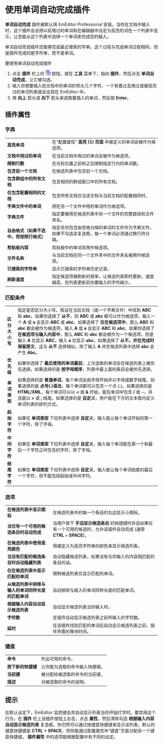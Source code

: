# 使用单词自动完成插件

**单词自动完成** 插件被默认用 EmEditor Professional 安装。当你在文档中输入时，这个插件会会把以前用过的单词和在编辑器中设定为高亮的词在一个列表中显示，让您能从这个列表中选择一个单词来完成您的输入。

单词自动完成插件还能够完成最近搜索的字串。这个过程与完成单词过程相同，但是插件完成的是字符串，而不是单词。

要使用单词自动完成插件

1. 点击 **插件** 栏上的 ![](../../images/wordcomplete.png) 按钮。或在 **工具** 菜单下，指向 **插件**，然后点击 **单词自动完成**，让它被勾选。
2. 输入你想要插入到文档中的单词的带头几个字符，一个有着过去用过或被高亮过的单词列表就会出现在 EmEditor 中。
3. 用 **向上** 箭头或 **向下** 箭头来选取要插入的单词，然后按 **Enter**。

## 插件属性

### 字典

|     |     |
| --- | --- |
| **高亮单词** | 在“配置属性” **高亮 (1) 页面** 中被定义的单词会被作为候选项。 |
| **文档中用过的单词** | 在当前文档中用过的单词会被作为候选项。 |
| **限制行数** | 在光标位置之前和之后限制指定行内的单词数。 |
| **包含前一个文档** | 在候选列表中包含前一个文档。 |
| **包含群组中的所有文档** | 包含相同的群组窗口中的所有文档。 |
| **仅包含配置相同的文档** | 包含所有文档仅当该文档与当前文档的配置相同时。 |
| **字典文件中的单词** | 把在另一个文件中用的单词作为候选项。 |
| **字典文件** | 指定要被用在候选列表中另一个文件的完整路径和文件夹名。 |
| **自由格式（如果不选中，将按照行格式）** | 指定任何包含由空格分隔的单词的文件作为字典文件。如果不勾选该复选框，每一个单词必须通过换行符分隔。 |
| **剪贴板内容** | 剪贴板中的单词背用作候选项。 |
| **文件名称** | 与当前文档在同一个文件夹中的文件夹名被用作候选项。 |
| **已搜索的字符串** | 显示已搜索的字符串历史记录。 |
| **刷新速度** | 指定候选项被刷新的频率，让候选列表即时更新。速度越高，在列表更新前你要输入的字符越少。 |

### 匹配条件

|     |     |
| --- | --- |
| **区分大小写** | 指定是否区分大小写。假设在当前文档（或一个字典文件）中找到 **ABC** 和 **abc**。如果你选择了 **从不**，则 **ABC** 或 **abc** 都可以作为候选项，输入一个 **A** 或 **a** 会显示 **ABC** 或 **abc**。如果选择了 **仅在候选项中**，那么 **ABC** 和 **abc** 都会被作为候选项，输入 **A** 或 **a** 会显示 **ABC** 和 **abc**。如果你选择了 **在候选项与输入内容中**，那么 **ABC** 和 **abc** 都会被作为一个候选项，但是输入 **A** 仅显示 **ABC**，输入 **a** 仅显示 **abc**。如果选择了 **从不，并在完成时保留原文**，这与 **从不** 选择相似，除了输入 **A** 并在候选列表中选择 **abc** 会产生 **Abc**。 |
| **优先级** | 如果你选择了 **最后使用的单词最前**，上次选取的单词会在候选列表上被优先选择。如果选择的是 **按字母顺序**，列表中最上面的条目会被优先选择。 |
| **单词类型** | 如果选择的是 **普通单词**，每个单词会由字母开始并以字母或数字结尾。如果选择的是 **点号(.)语法**，每个单词都可以包含一个点 (**.**)。如果选择的是 **HTML/XML**，每个单词可以以 **<** 或 **&** 开始，能在单词中包含 **/** 或 **-**，并且能以 **>** 或 **;** 结尾。如果选择的是 **自定义**，用户能在下方的文本框内定义单词列表的排列方式。 |
| **起始字符** | 如果在 **单词类型** 下拉列表中选择 **自定义**，输入能让每个单词开始的第一个字符，除了字母。 |
| **中间字符** | 如果在 **单词类型** 下拉列表中选择 **自定义**，输入每个单词能在第一个和最后一个字符之间包含的字符，除了字母。 |
| **结尾字符** | 如果在 **单词类型** 下拉列表中选择 **自定义**，输入能让每个单词结尾的最后一个字符，但不能包括起始或中间字符。 |

### 选项

|     |     |
| --- | --- |
| **在候选列表中显示图标** | 在候选列表中的每一个条目的左边显示小图标。 |
| **当仅有一个可用的候选条目时自动完成** | 当用户按下 **手动显示候选条目** 的快捷键时并且如果仅有一个可用的候选时，允许该插件自动完成 (通常 **CTRL** + **SPACE**)。 |
| **在候选列表中使用高亮颜色** | 用被定义为高亮字符串的颜色来显示候选列表。 |
| **当没有匹配的候选条目时自动隐藏列表** | 自动隐藏候选列表，如果没有与你输入的内容相匹配的条目的话。 |
| **仅在候选列表中显示匹配的单词** | 限制候选列表仅显示匹配的单词。 |
| **从候选列表中排除与输入的单词同样长度的匹配单词** | 自动排除与输入的单词同样长度的匹配单词。 |
| **根据输入内容自动显示候选列表** | 自动显示候选列表当你输入时。 |
| **字符数** | 在插件自动显示候选列表之前所输入的字符数。 |
| **延时** | 在该插件找到匹配的单词后自动显示候选列表之前，插件所需的等待时间。 |

### 键盘

|     |     |
| --- | --- |
| **命令** | 列出可用的命令。 |
| **按下新的快捷键** | 让你能为选取的命令输入快捷键。 |
| **当前键** | 被分配给被选取的命令的当前键。 |
| **描述** | 对被选取的命令的说明。 |

## 提示

在默认设定下，EmEditor 监控键击并自动显示列表当你开始打字时。要禁用这个行为，在 **插件** 栏上该插件按钮上右击，点击 **属性**，然后清除勾选 **根据输入内容自动显示候选列表** 复选框。你仍然可以通过按键盘快捷键来显示该列表。默认的键盘快捷键是 **CTRL + SPACE**，但你能通过配置属性中“键盘”页面分配另一个键盘快捷键。 **插件属性** 中的选项能根据配置中有不同的设定。
